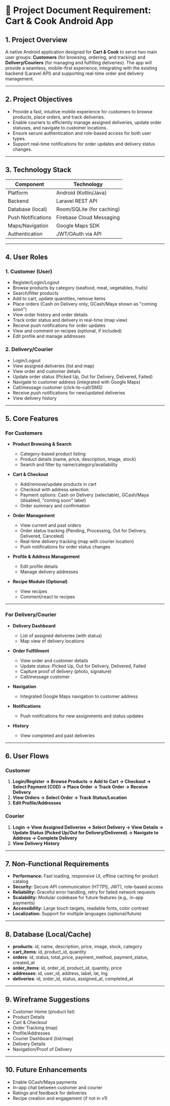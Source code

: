 # 📄 Project Document Requirement: Cart & Cook Android App

## 1. Project Overview

A native Android application designed for **Cart & Cook** to serve two main user groups: **Customers** (for browsing, ordering, and tracking) and **Delivery/Couriers** (for managing and fulfilling deliveries). The app will provide a seamless, mobile-first experience, integrating with the existing backend (Laravel API) and supporting real-time order and delivery management.

---

## 2. Project Objectives

-   Provide a fast, intuitive mobile experience for customers to browse products, place orders, and track deliveries.
-   Enable couriers to efficiently manage assigned deliveries, update order statuses, and navigate to customer locations.
-   Ensure secure authentication and role-based access for both user types.
-   Support real-time notifications for order updates and delivery status changes.

---

## 3. Technology Stack

| Component          | Technology                |
| ------------------ | ------------------------- |
| Platform           | Android (Kotlin/Java)     |
| Backend            | Laravel REST API          |
| Database (local)   | Room/SQLite (for caching) |
| Push Notifications | Firebase Cloud Messaging  |
| Maps/Navigation    | Google Maps SDK           |
| Authentication     | JWT/OAuth via API         |

---

## 4. User Roles

### 1. Customer (User)

-   Register/Login/Logout
-   Browse products by category (seafood, meat, vegetables, fruits)
-   Search/filter products
-   Add to cart, update quantities, remove items
-   Place orders (Cash on Delivery only; GCash/Maya shown as "coming soon")
-   View order history and order details
-   Track order status and delivery in real-time (map view)
-   Receive push notifications for order updates
-   View and comment on recipes (optional, if included)
-   Edit profile and manage addresses

### 2. Delivery/Courier

-   Login/Logout
-   View assigned deliveries (list and map)
-   View order and customer details
-   Update order status (Picked Up, Out for Delivery, Delivered, Failed)
-   Navigate to customer address (integrated with Google Maps)
-   Call/message customer (click-to-call/SMS)
-   Receive push notifications for new/updated deliveries
-   View delivery history

---

## 5. Core Features

### For Customers

-   **Product Browsing & Search**

    -   Category-based product listing
    -   Product details (name, price, description, image, stock)
    -   Search and filter by name/category/availability

-   **Cart & Checkout**

    -   Add/remove/update products in cart
    -   Checkout with address selection
    -   Payment options: Cash on Delivery (selectable), GCash/Maya (disabled, "coming soon" label)
    -   Order summary and confirmation

-   **Order Management**

    -   View current and past orders
    -   Order status tracking (Pending, Processing, Out for Delivery, Delivered, Canceled)
    -   Real-time delivery tracking (map with courier location)
    -   Push notifications for order status changes

-   **Profile & Address Management**

    -   Edit profile details
    -   Manage delivery addresses

-   **Recipe Module (Optional)**
    -   View recipes
    -   Comment/react to recipes

---

### For Delivery/Courier

-   **Delivery Dashboard**

    -   List of assigned deliveries (with status)
    -   Map view of delivery locations

-   **Order Fulfillment**

    -   View order and customer details
    -   Update status: Picked Up, Out for Delivery, Delivered, Failed
    -   Capture proof of delivery (photo, signature)
    -   Call/message customer

-   **Navigation**

    -   Integrated Google Maps navigation to customer address

-   **Notifications**

    -   Push notifications for new assignments and status updates

-   **History**
    -   View completed and past deliveries

---

## 6. User Flows

### Customer

1. **Login/Register → Browse Products → Add to Cart → Checkout → Select Payment (COD) → Place Order → Track Order → Receive Delivery**
2. **View Orders → Select Order → Track Status/Location**
3. **Edit Profile/Addresses**

### Courier

1. **Login → View Assigned Deliveries → Select Delivery → View Details → Update Status (Picked Up/Out for Delivery/Delivered) → Navigate to Address → Complete Delivery**
2. **View Delivery History**

---

## 7. Non-Functional Requirements

-   **Performance:** Fast loading, responsive UI, offline caching for product catalog
-   **Security:** Secure API communication (HTTPS, JWT), role-based access
-   **Reliability:** Graceful error handling, retry for failed network requests
-   **Scalability:** Modular codebase for future features (e.g., in-app payments)
-   **Accessibility:** Large touch targets, readable fonts, color contrast
-   **Localization:** Support for multiple languages (optional/future)

---

## 8. Database (Local/Cache)

-   **products**: id, name, description, price, image, stock, category
-   **cart_items**: id, product_id, quantity
-   **orders**: id, status, total_price, payment_method, payment_status, created_at
-   **order_items**: id, order_id, product_id, quantity, price
-   **addresses**: id, user_id, address, label, lat, lng
-   **deliveries**: id, order_id, status, assigned_at, completed_at

---

## 9. Wireframe Suggestions

-   Customer Home (product list)
-   Product Details
-   Cart & Checkout
-   Order Tracking (map)
-   Profile/Addresses
-   Courier Dashboard (list/map)
-   Delivery Details
-   Navigation/Proof of Delivery

---

## 10. Future Enhancements

-   Enable GCash/Maya payments
-   In-app chat between customer and courier
-   Ratings and feedback for deliveries
-   Recipe creation and engagement (if not in v1)

